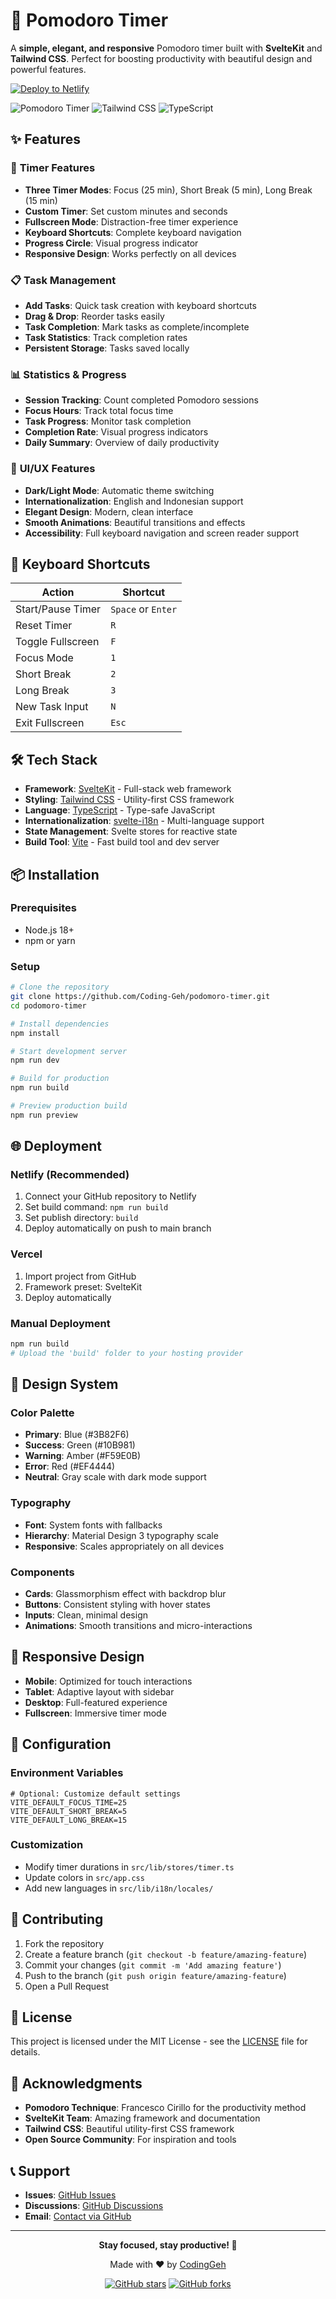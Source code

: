 # 🍅 Pomodoro Timer

A **simple, elegant, and responsive** Pomodoro timer built with **SvelteKit** and **Tailwind CSS**. Perfect for boosting productivity with beautiful design and powerful features.

[![Deploy to Netlify](https://www.netlify.com/img/deploy/button.svg)](https://app.netlify.com/start/deploy?repository=https://github.com/Coding-Geh/podomoro-timer)

![Pomodoro Timer](https://img.shields.io/badge/SvelteKit-FF3E00?style=for-the-badge&logo=svelte&logoColor=white)
![Tailwind CSS](https://img.shields.io/badge/Tailwind_CSS-38B2AC?style=for-the-badge&logo=tailwind-css&logoColor=white)
![TypeScript](https://img.shields.io/badge/TypeScript-007ACC?style=for-the-badge&logo=typescript&logoColor=white)

## ✨ Features

### 🎯 **Timer Features**
- **Three Timer Modes**: Focus (25 min), Short Break (5 min), Long Break (15 min)
- **Custom Timer**: Set custom minutes and seconds
- **Fullscreen Mode**: Distraction-free timer experience
- **Keyboard Shortcuts**: Complete keyboard navigation
- **Progress Circle**: Visual progress indicator
- **Responsive Design**: Works perfectly on all devices

### 📋 **Task Management**
- **Add Tasks**: Quick task creation with keyboard shortcuts
- **Drag & Drop**: Reorder tasks easily
- **Task Completion**: Mark tasks as complete/incomplete
- **Task Statistics**: Track completion rates
- **Persistent Storage**: Tasks saved locally

### 📊 **Statistics & Progress**
- **Session Tracking**: Count completed Pomodoro sessions
- **Focus Hours**: Track total focus time
- **Task Progress**: Monitor task completion
- **Completion Rate**: Visual progress indicators
- **Daily Summary**: Overview of daily productivity

### 🎨 **UI/UX Features**
- **Dark/Light Mode**: Automatic theme switching
- **Internationalization**: English and Indonesian support
- **Elegant Design**: Modern, clean interface
- **Smooth Animations**: Beautiful transitions and effects
- **Accessibility**: Full keyboard navigation and screen reader support

## 🚀 **Keyboard Shortcuts**

| Action | Shortcut |
|--------|----------|
| Start/Pause Timer | `Space` or `Enter` |
| Reset Timer | `R` |
| Toggle Fullscreen | `F` |
| Focus Mode | `1` |
| Short Break | `2` |
| Long Break | `3` |
| New Task Input | `N` |
| Exit Fullscreen | `Esc` |

## 🛠️ **Tech Stack**

- **Framework**: [SvelteKit](https://kit.svelte.dev/) - Full-stack web framework
- **Styling**: [Tailwind CSS](https://tailwindcss.com/) - Utility-first CSS framework
- **Language**: [TypeScript](https://www.typescriptlang.org/) - Type-safe JavaScript
- **Internationalization**: [svelte-i18n](https://github.com/kaisermann/svelte-i18n) - Multi-language support
- **State Management**: Svelte stores for reactive state
- **Build Tool**: [Vite](https://vitejs.dev/) - Fast build tool and dev server

## 📦 **Installation**

### Prerequisites
- Node.js 18+ 
- npm or yarn

### Setup
```bash
# Clone the repository
git clone https://github.com/Coding-Geh/podomoro-timer.git
cd podomoro-timer

# Install dependencies
npm install

# Start development server
npm run dev

# Build for production
npm run build

# Preview production build
npm run preview
```

## 🌐 **Deployment**

### Netlify (Recommended)
1. Connect your GitHub repository to Netlify
2. Set build command: `npm run build`
3. Set publish directory: `build`
4. Deploy automatically on push to main branch

### Vercel
1. Import project from GitHub
2. Framework preset: SvelteKit
3. Deploy automatically

### Manual Deployment
```bash
npm run build
# Upload the 'build' folder to your hosting provider
```

## 🎨 **Design System**

### Color Palette
- **Primary**: Blue (#3B82F6)
- **Success**: Green (#10B981)
- **Warning**: Amber (#F59E0B)
- **Error**: Red (#EF4444)
- **Neutral**: Gray scale with dark mode support

### Typography
- **Font**: System fonts with fallbacks
- **Hierarchy**: Material Design 3 typography scale
- **Responsive**: Scales appropriately on all devices

### Components
- **Cards**: Glassmorphism effect with backdrop blur
- **Buttons**: Consistent styling with hover states
- **Inputs**: Clean, minimal design
- **Animations**: Smooth transitions and micro-interactions

## 📱 **Responsive Design**

- **Mobile**: Optimized for touch interactions
- **Tablet**: Adaptive layout with sidebar
- **Desktop**: Full-featured experience
- **Fullscreen**: Immersive timer mode

## 🔧 **Configuration**

### Environment Variables
```env
# Optional: Customize default settings
VITE_DEFAULT_FOCUS_TIME=25
VITE_DEFAULT_SHORT_BREAK=5
VITE_DEFAULT_LONG_BREAK=15
```

### Customization
- Modify timer durations in `src/lib/stores/timer.ts`
- Update colors in `src/app.css`
- Add new languages in `src/lib/i18n/locales/`

## 🤝 **Contributing**

1. Fork the repository
2. Create a feature branch (`git checkout -b feature/amazing-feature`)
3. Commit your changes (`git commit -m 'Add amazing feature'`)
4. Push to the branch (`git push origin feature/amazing-feature`)
5. Open a Pull Request

## 📄 **License**

This project is licensed under the MIT License - see the [LICENSE](LICENSE) file for details.

## 🙏 **Acknowledgments**

- **Pomodoro Technique**: Francesco Cirillo for the productivity method
- **SvelteKit Team**: Amazing framework and documentation
- **Tailwind CSS**: Beautiful utility-first CSS framework
- **Open Source Community**: For inspiration and tools

## 📞 **Support**

- **Issues**: [GitHub Issues](https://github.com/Coding-Geh/podomoro-timer/issues)
- **Discussions**: [GitHub Discussions](https://github.com/Coding-Geh/podomoro-timer/discussions)
- **Email**: [Contact via GitHub](https://github.com/Coding-Geh)

---

<div align="center">

**Stay focused, stay productive! 🍅**

Made with ❤️ by [CodingGeh](https://github.com/Coding-Geh)

[![GitHub stars](https://img.shields.io/github/stars/Coding-Geh/podomoro-timer?style=social)](https://github.com/Coding-Geh/podomoro-timer/stargazers)
[![GitHub forks](https://img.shields.io/github/forks/Coding-Geh/podomoro-timer?style=social)](https://github.com/Coding-Geh/podomoro-timer/network/members)

</div>
